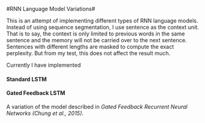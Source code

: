 #RNN Language Model Variations#

This is an attempt of implementing different types of RNN language models. Instead of using sequence segmentation, I use sentence as the context unit.
That is to say, the context is only limited to previous words in the same sentence and the memory will not be carried over to the next sentence.
Sentences with different lengths are masked to compute the exact perplexity. But from my test, this does not affect the result much.

Currently I have implemented
#### Standard LSTM

#### Gated Feedback LSTM
A variation of the model described in *Gated Feedback Recurrent Neural Networks (Chung et al., 2015)*.  

